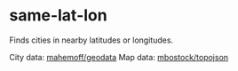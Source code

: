 # same-lat-lon

Finds cities in nearby latitudes or longitudes.

City data: [mahemoff/geodata](https://github.com/mahemoff/geodata)
Map data: [mbostock/topojson](https://github.com/mbostock/topojson)